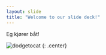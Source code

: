 ```yaml
---
layout: slide
title: "Welcome to our slide deck!"
---
```


Eg kjører båt!

![dodgetocat](https://octodex.github.com/images/dodgetocat_v2.png)
{: .center}
